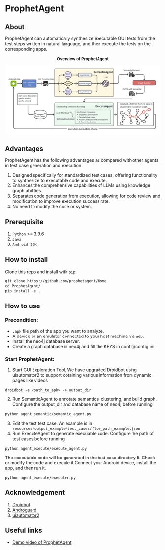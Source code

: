 # ProphetAgent


## About
ProphetAgent can automatically synthesize executable GUI tests from the test steps written in natural language, and then execute the tests on the corresponding apps.
<center><b><font size ='2'>Overview of ProphetAgent</font></b></center>

![ProphetAgent](readme_resources/prophetagent_overview.png)

## Advantages
ProphetAgent has the following advantages as compared with other agents in test case generation and execution:

1. Designed specifically for standardized test cases, offering functionality to synthesize to executable code and execute.
2. Enhances the comprehensive capabilities of LLMs using knowledge graph abilities.
3. Separates code generation from execution, allowing for code review and modification to improve execution success rate.
4. No need to modify the code or system.

## Prerequisite

1. `Python` >= 3.9.6
2. `Java`
3. `Android SDK`

## How to install

Clone this repo and install with `pip`:

```shell
git clone https://github.com/prophetagent/Home
cd ProphetAgent/
pip install -e .
```

## How to use

### Precondition:

 + `.apk` file path of the app you want to analyze.
 + A device or an emulator connected to your host machine via `adb`.
 + Install the neo4j database server.
 + Create a graph database in neo4j and fill the KEYS in config/config.ini

### Start ProphetAgent:
 1. Start GUI Exploration Tool, We have upgraded Droidbot using uiautomator2 to support obtaining various information from dynamic pages like videos
 ```
 droidbot -a <path_to_apk> -o output_dir
 ```
 2. Run SemanticAgent to annotate semantics, clustering, and build graph. Configure the output_dir and database name of neo4j before running
 ```
 python agent_semantic/semantic_agent.py
 ```
 3. Edit the text test case. An example is in `resources/output_example/test_cases/flow_path_example.json`
 4. Run ExecuteAgent to generate execuable code. Configure the path of test cases before running
 ```
 python agent_execute/execute_agent.py
 ```
 The executable code will be generated in the test case directory
 5. Check or modify the code and execute it
 Connect your Android device, install the app, and then run it.
 ```
 python agent_execute/executer.py
 ```

## Acknowledgement

1. [Droidbot](https://github.com/honeynet/droidbot)
2. [Androguard](http://code.google.com/p/androguard/)
3. [uiautomator2](https://github.com/openatx/uiautomator2)

## Useful links

- [Demo video of ProphetAgent](https://www.youtube.com/watch?v=iCsGis__5gg)